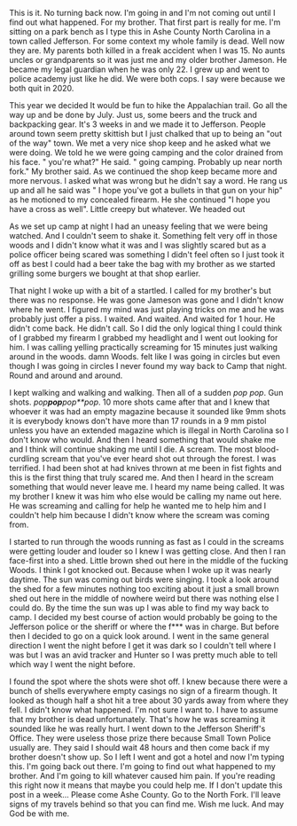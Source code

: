 This is it. No turning back now. I'm going in and I'm not coming out until I find out what happened. For my brother. That first part is really for me. I'm sitting on a park bench as I type this in Ashe County North Carolina in a town called Jefferson. For some context my whole family is dead. Well now they are. My parents both killed in a freak accident when I was 15. No aunts uncles or grandparents so it was just me and my older brother Jameson. He became my legal guardian when he was only 22. I grew up and went to police academy just like he did. We were both cops. I say were because we both quit in 2020. 

This year we decided It would be fun to hike the Appalachian trail. Go all the way up and be done by July. Just us, some beers and the truck and backpacking gear. It's 3 weeks in and we made it to Jefferson. People around town seem pretty skittish but I just chalked that up to being an "out of the way" town. We met a very nice shop keep and he asked what we were doing. We told he we were going camping and the color drained from his face. " you're what?" He said.
 " going camping. Probably up near north fork." My brother said. As we continued the shop keep became more and more nervous. I asked what was wrong but he didn't say a word. He rang us up and all he said was " I hope you've got a bullets in that gun on your hip" as he motioned to my concealed firearm. He she continued "I hope you have a cross as well". Little creepy but whatever. We headed out

As we set up camp at night I had an uneasy feeling that we were being watched. And I couldn't seem to shake it. Something felt very off in those woods and I didn't know what it was and I was slightly scared but as a police officer being scared was something I didn't feel often so I just took it off as best I could had a beer take the bag with my brother as we started grilling some burgers we bought at that shop earlier.

That night I woke up with a bit of a startled. I called for my brother's but there was no response. He was gone Jameson was gone and I didn't know where he went. I figured my mind was just playing tricks on me and he was probably just offer a piss. I waited. And waited. And waited for 1 hour. He didn't come back. He didn't call. So I did the only logical thing I could think of I grabbed my firearm I grabbed my headlight and I went out looking for him. I was calling yelling practically screaming for 15 minutes just walking around in the woods. damn Woods. felt like I was going in circles but even though I was going in circles I never found my way back to Camp that night. Round and around and around.

I kept walking and walking and walking. Then all of a sudden *pop* *pop*. Gun shots. *pop**pop**pop**pop*. 10 more shots came after that and I knew that whoever it was had an empty magazine because it sounded like 9mm shots it is everybody knows don't have more than 17 rounds in a 9 mm pistol unless you have an extended magazine which is illegal in North Carolina so I don't know who would. And then I heard something that would shake me and I think will continue shaking me until I die. A scream. The most blood-curdling scream that you've ever heard shot out through the forest. I was terrified. I had been shot at had knives thrown at me been in fist fights and this is the first thing that truly scared me. And then I heard in the scream something that would never leave me. I heard my name being called. It was my brother I knew it was him who else would be calling my name out here. He was screaming and calling for help he wanted me to help him and I couldn't help him because I didn't know where the scream was coming from.

I started to run through the woods running as fast as I could in the screams were getting louder and louder so I knew I was getting close. And then I ran face-first into a shed. Little brown shed out here in the middle of the fucking Woods. I think I got knocked out. Because when I woke up it was nearly daytime. The sun was coming out birds were singing. I took a look around the shed for a few minutes nothing too exciting about it just a small brown shed out here in the middle of nowhere weird but there was nothing else I could do. By the time the sun was up I was able to find my way back to camp. I decided my best course of action would probably be going to the Jefferson police or the sheriff or where the f*** was in charge. But before then I decided to go on a quick look around. I went in the same general direction I went the night before I get it was dark so I couldn't tell where I was but I was an avid tracker and Hunter so I was pretty much able to tell which way I went the night before.

I found the spot where the shots were shot off. I knew because there were a bunch of shells everywhere empty casings no sign of a firearm though. It looked as though half a shot hit a tree about 30 yards away from where they fell. I didn't know what happened. I'm not sure I want to. I have to assume that my brother is dead unfortunately. That's how he was screaming it sounded like he was really hurt. I went down to the Jefferson Sheriff's Office. They were useless those prize there because Small Town Police usually are. They said I should wait 48 hours and then come back if my brother doesn't show up. So I left I went and got a hotel and now I'm typing this. I'm going back out there. I'm going to find out what happened to my brother. And I'm going to kill whatever caused him pain. If you're reading this right now it means that maybe you could help me. If I don't update this post in a week... Please come Ashe County. Go to the North Fork. I'll leave signs of my travels behind so that you can find me. Wish me luck. And may God be with me.